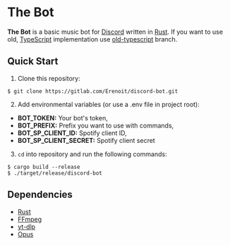 # The Bot
**The Bot** is a basic music bot for [Discord](https://discord.com/) written in [Rust](https://www.rust-lang.org/). If you want to use old, [TypeScript](https://www.typescriptlang.org/) implementation use [old-typescript](https://gitlab.com/Erenoit/discord-bot/-/tree/old-typescript) branch.

## Quick Start
1. Clone this repository:
```shell
$ git clone https://gitlab.com/Erenoit/discord-bot.git
```

2. Add environmental variables (or use a .env file in project root):

- **BOT_TOKEN:** Your bot's token,
- **BOT_PREFIX:** Prefix you want to use with commands,
- **BOT_SP_CLIENT_ID:** Spotify client ID,
- **BOT_SP_CLIENT_SECRET:** Spotify client secret

3. `cd` into repository and run the following commands:
```shell
$ cargo build --release
$ ./target/release/discord-bot
```

## Dependencies
- [Rust](https://www.rust-lang.org/)
- [FFmpeg](https://www.ffmpeg.org/download.html)
- [yt-dlp](https://github.com/yt-dlp/yt-dlp)
- [Opus](https://opus-codec.org/)
